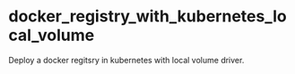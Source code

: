 # docker_registry_with_kubernetes_local_volume
Deploy a docker regitsry in kubernetes with local volume driver.
